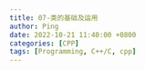 ```yaml
---
title: 07-类的基础及运用
author: Ping
date: 2022-10-21 11:40:00 +0800
categories: [CPP]
tags: [Programming, C++/C, cpp]
---
```


